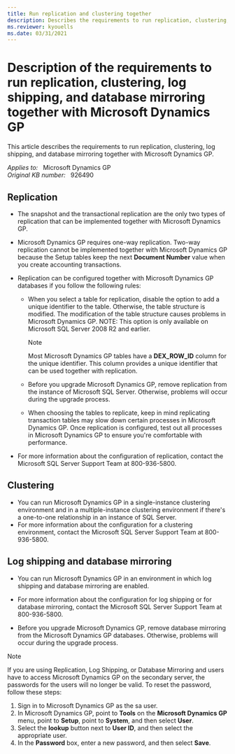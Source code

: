 ```yaml
---
title: Run replication and clustering together
description: Describes the requirements to run replication, clustering, log shipping, and database mirroring together with Microsoft Dynamics GP. Includes support contact information.
ms.reviewer: kyouells
ms.date: 03/31/2021
---
```

# Description of the requirements to run replication, clustering, log shipping, and database mirroring together with Microsoft Dynamics GP

This article describes the requirements to run replication, clustering, log shipping, and database mirroring together with Microsoft Dynamics GP.

_Applies to:_ &nbsp; Microsoft Dynamics GP  
_Original KB number:_ &nbsp; 926490

## Replication

- The snapshot and the transactional replication are the only two types of replication that can be implemented together with Microsoft Dynamics GP.
- Microsoft Dynamics GP requires one-way replication. Two-way replication cannot be implemented together with Microsoft Dynamics GP because the Setup tables keep the next **Document Number** value when you create accounting transactions.
- Replication can be configured together with Microsoft Dynamics GP databases if you follow the following rules:

  - When you select a table for replication, disable the option to add a unique identifier to the table. Otherwise, the table structure is modified. The modification of the table structure causes problems in Microsoft Dynamics GP. NOTE: This option is only available on Microsoft SQL Server 2008 R2 and earlier.

      > [!NOTE]
      > Most Microsoft Dynamics GP tables have a **DEX_ROW_ID** column for the unique identifier. This column provides a unique identifier that can be used together with replication.
  - Before you upgrade Microsoft Dynamics GP, remove replication from the instance of Microsoft SQL Server. Otherwise, problems will occur during the upgrade process.
  - When choosing the tables to replicate, keep in mind replicating transaction tables may slow down certain processes in Microsoft Dynamics GP. Once replication is configured, test out all processes in Microsoft Dynamics GP to ensure you're comfortable with performance.
- For more information about the configuration of replication, contact the Microsoft SQL Server Support Team at 800-936-5800.

## Clustering

- You can run Microsoft Dynamics GP in a single-instance clustering environment and in a multiple-instance clustering environment if there's a one-to-one relationship in an instance of SQL Server.
- For more information about the configuration for a clustering environment, contact the Microsoft SQL Server Support Team at 800-936-5800.

## Log shipping and database mirroring

- You can run Microsoft Dynamics GP in an environment in which log shipping and database mirroring are enabled.

- For more information about the configuration for log shipping or for database mirroring, contact the Microsoft SQL Server Support Team at 800-936-5800.
- Before you upgrade Microsoft Dynamics GP, remove database mirroring from the Microsoft Dynamics GP databases. Otherwise, problems will occur during the upgrade process.

> [!NOTE]
> If you are using Replication, Log Shipping, or Database Mirroring and users have to access Microsoft Dynamics GP on the secondary server, the passwords for the users will no longer be valid. To reset the password, follow these steps:

1. Sign in to Microsoft Dynamics GP as the sa user.
2. In Microsoft Dynamics GP, point to **Tools** on the **Microsoft Dynamics GP**  menu, point to **Setup**, point to **System**, and then select **User**.
3. Select the **lookup** button next to **User ID**, and then select the appropriate user.
4. In the **Password** box, enter a new password, and then select **Save**.
